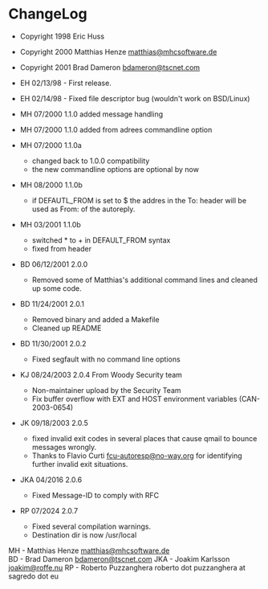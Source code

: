 # ChangeLog

- Copyright 1998 Eric Huss
- Copyright 2000 Matthias Henze  matthias@mhcsoftware.de
- Copyright 2001 Brad Dameron <bdameron@tscnet.com>

- EH 02/13/98 - First release.
- EH 02/14/98 - Fixed file descriptor bug (wouldn't work on BSD/Linux)
- MH  07/2000	1.1.0	added message handling
- MH  07/2000	1.1.0	added from adrees commandline option
- MH  07/2000	1.1.0a	
	- changed back to 1.0.0 compatibility
	- the new commandline options are optional by now
- MH  08/2000	1.1.0b
	- if DEFAUTL_FROM is set to $ the addres in the To: header will be used as From: of the autoreply.
- MH  03/2001     1.1.0b
	- switched * to + in DEFAULT_FROM syntax
	- fixed from header

- BD  06/12/2001  2.0.0
	- Removed some of Matthias's additional command lines and cleaned up some code.
- BD  11/24/2001  2.0.1
	- Removed binary and added a Makefile
	- Cleaned up README
- BD  11/30/2001  2.0.2
	- Fixed segfault with no command line options
- KJ  08/24/2003  2.0.4   From Woody Security team 
	- Non-maintainer upload by the Security Team
	- Fix buffer overflow with EXT and HOST environment variables (CAN-2003-0654)
- JK  09/18/2003	2.0.5
	- fixed invalid exit codes in several places that cause qmail to bounce messages wrongly.
	- Thanks to Flavio Curti fcu-autoresp@no-way.org for identifying further invalid exit situations.
- JKA 04/2016     2.0.6 
	- Fixed Message-ID to comply with RFC

- RP 07/2024      2.0.7 
	- Fixed several compilation warnings. 
	- Destination dir is now /usr/local


MH - Matthias Henze <matthias@mhcsoftware.de>  
BD - Brad Dameron <bdameron@tscnet.com>   JKA - Joakim Karlsson <joakim@roffe.nu>   RP - Roberto Puzzanghera roberto dot puzzanghera at sagredo dot eu
